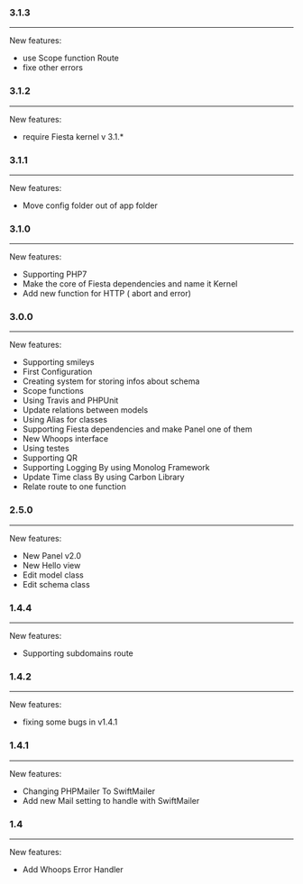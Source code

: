 ### 3.1.3
----------------------

New features:

 * use Scope function Route
 * fixe other errors


### 3.1.2
----------------------

New features:

 * require Fiesta kernel v 3.1.*


### 3.1.1
----------------------

New features:

 * Move config folder out of app folder


### 3.1.0
----------------------

New features:

 * Supporting PHP7
 * Make the core of Fiesta dependencies and name it Kernel
 * Add new function for HTTP ( abort and error)

### 3.0.0
----------------------

New features:

 * Supporting smileys
 * First Configuration
 * Creating system for storing infos about schema 
 * Scope functions
 * Using Travis and PHPUnit
 * Update relations between models
 * Using Alias for classes
 * Supporting Fiesta dependencies and make Panel one of them
 * New Whoops interface
 * Using testes
 * Supporting QR
 * Supporting Logging By using Monolog Framework
 * Update Time class By using Carbon Library
 * Relate route to one function


### 2.5.0
----------------------

New features:

* New Panel v2.0
* New Hello view
* Edit model class
* Edit schema class


### 1.4.4
----------------------

New features:

 * Supporting subdomains route


### 1.4.2
----------------------

New features:

 * fixing some bugs in v1.4.1


### 1.4.1
----------------------

New features:

 * Changing PHPMailer To SwiftMailer
 * Add new Mail setting to handle with SwiftMailer


### 1.4
----------------------

New features:

 * Add Whoops Error Handler
